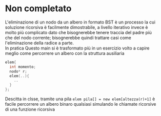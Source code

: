 # Non completato

L'eliminazione di un nodo da un albero in formato BST è un processo la cui soluzione ricorsiva è facilmente dimostrabile, a livello
iterativo invece è molto più complicato dato che bisognerebbe tenere traccia del padre più che del nodo corrente; bisognerebbe quindi 
trattare casi come l'eliminazione della radice a parte.  
In pratica Questo main si è trasformato più in un esercizio volto a capire meglio come percorrere un albero con la struttura ausiliaria 
  ```c++
elem{
    int momento;
    nodo* r;
    elem(..){
      ..
    }
};
```
  Descitta in clsse, tramite una pila `elem pila[] = new elem[altezza(r)+1]` è facile percorrere un albero binaro qualsiasi simulando 
  le chiamate ricorsive di una funzione ricorsiva
